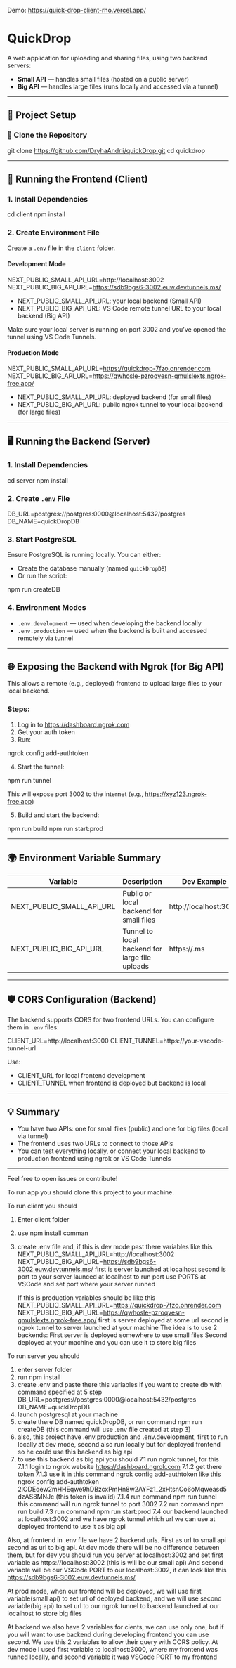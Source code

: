 Demo: https://quick-drop-client-rho.vercel.app/

# QuickDrop

A web application for uploading and sharing files, using two backend servers:
- **Small API** — handles small files (hosted on a public server)
- **Big API** — handles large files (runs locally and accessed via a tunnel)

---

## 🚀 Project Setup

### 🧩 Clone the Repository

git clone https://github.com/DryhaAndrii/quickDrop.git
cd quickdrop

---

## 🧪 Running the Frontend (Client)

### 1. Install Dependencies

cd client
npm install

### 2. Create Environment File

Create a `.env` file in the `client` folder.

#### Development Mode

NEXT_PUBLIC_SMALL_API_URL=http://localhost:3002
NEXT_PUBLIC_BIG_API_URL=https://sdb9bgs6-3002.euw.devtunnels.ms/

- NEXT_PUBLIC_SMALL_API_URL: your local backend (Small API)
- NEXT_PUBLIC_BIG_API_URL: VS Code remote tunnel URL to your local backend (Big API)

Make sure your local server is running on port 3002 and you’ve opened the tunnel using VS Code Tunnels.

#### Production Mode

NEXT_PUBLIC_SMALL_API_URL=https://quickdrop-7fzo.onrender.com
NEXT_PUBLIC_BIG_API_URL=https://qwhosle-pzroqvesn-qmulslexts.ngrok-free.app/

- NEXT_PUBLIC_SMALL_API_URL: deployed backend (for small files)
- NEXT_PUBLIC_BIG_API_URL: public ngrok tunnel to your local backend (for large files)

---

## 🖥️ Running the Backend (Server)

### 1. Install Dependencies

cd server
npm install

### 2. Create `.env` File

DB_URL=postgres://postgres:0000@localhost:5432/postgres
DB_NAME=quickDropDB

### 3. Start PostgreSQL

Ensure PostgreSQL is running locally. You can either:
- Create the database manually (named `quickDropDB`)
- Or run the script:

npm run createDB

### 4. Environment Modes

- `.env.development` — used when developing the backend locally
- `.env.production` — used when the backend is built and accessed remotely via tunnel

---

## 🌐 Exposing the Backend with Ngrok (for Big API)

This allows a remote (e.g., deployed) frontend to upload large files to your local backend.

### Steps:

1. Log in to https://dashboard.ngrok.com
2. Get your auth token
3. Run:

ngrok config add-authtoken <your-token>

4. Start the tunnel:

npm run tunnel

This will expose port 3002 to the internet (e.g., https://xyz123.ngrok-free.app)

5. Build and start the backend:

npm run build
npm run start:prod

---

## 🌍 Environment Variable Summary

| Variable                      | Description                                  | Dev Example                                 | Prod Example                                     |
|------------------------------|----------------------------------------------|---------------------------------------------|--------------------------------------------------|
| NEXT_PUBLIC_SMALL_API_URL    | Public or local backend for small files      | http://localhost:3002                       | https://quickdrop-7fzo.onrender.com             |
| NEXT_PUBLIC_BIG_API_URL      | Tunnel to local backend for large file uploads | https://<VSCodeTunnel>.ms                | https://<your-ngrok-subdomain>.ngrok-free.app   |

---

## 🛡️ CORS Configuration (Backend)

The backend supports CORS for two frontend URLs. You can configure them in `.env` files:

CLIENT_URL=http://localhost:3000
CLIENT_TUNNEL=https://your-vscode-tunnel-url

Use:
- CLIENT_URL for local frontend development
- CLIENT_TUNNEL when frontend is deployed but backend is local

---

## 💡 Summary

- You have two APIs: one for small files (public) and one for big files (local via tunnel)
- The frontend uses two URLs to connect to those APIs
- You can test everything locally, or connect your local backend to production frontend using ngrok or VS Code Tunnels

---

Feel free to open issues or contribute!



To run app you should clone this project to your machine.

To run client you should
1. Enter client folder
2. use npm install comman
3. create .env file and, if this is dev mode past there variables like this
  NEXT_PUBLIC_SMALL_API_URL=http://localhost:3002
  NEXT_PUBLIC_BIG_API_URL=https://sdb9bgs6-3002.euw.devtunnels.ms/
   first is server launched at localhost
   second is port to your server launced at localhost
   to run port use PORTS at VSCode and set port where your server runned

   If this is production variables should be like this
  NEXT_PUBLIC_SMALL_API_URL=https://quickdrop-7fzo.onrender.com
  NEXT_PUBLIC_BIG_API_URL=https://qwhosle-pzroqvesn-qmulslexts.ngrok-free.app/
  first is server deployed at some url
  second is ngrok tunnel to server launched at your machine
  The idea is to use 2 backends:
    First server is deployed somewhere to use small files
     Second deployed at your machine and you can use it to store big files

To run server you should
1. enter server folder
2. run npm install
3. create .env and paste there this variables if you want to create db with command specified at 5 step
     DB_URL=postgres://postgres:0000@localhost:5432/postgres
     DB_NAME=quickDropDB
4. launch postgresql at your machine
5. create there DB named quickDropDB, or run command npm run createDB (this command will use .env file created at step 3)
6. also, this project have .env.production and .env.development, first to run locally at dev mode, second also run locally but for deployed frontend so he could use this backend as big api
7. to use this backend as big api you should
    7.1 run ngrok tunnel, for this
       7.1.1 login to ngrok website https://dashboard.ngrok.com
       7.1.2 get there token
       7.1.3 use it in this command ngrok config add-authtoken <your token > like this ngrok config add-authtoken 2lODEqew2mHHEqwe9hDBzcxPmHn8w2AYFz1_2xHtsnCo6oMqweasd5dzAS8MNJc (this token is invalid)
       7.1.4 run command npm run tunnel this command will run ngrok tunnel to port 3002
    7.2 run command npm run build
    7.3 run command npm run start:prod
    7.4 our backend launched at localhost:3002 and we have ngrok tunnel which url we can use at deployed frontend to use it as big api

Also, at frontend in .env file we have 2 backend urls. First as url to small api second as url to big api.
At dev mode there will be no difference between them, but for dev you should run you server at localhost:3002 and set first variable as https://localhost:3002 (this is will be our small api)
And second variable will be our VSCode PORT to our localhost:3002, it can look like this https://sdb9bgs6-3002.euw.devtunnels.ms/

At prod mode, when our frontend will be deployed, we will use first variable(small api) to set url of deployed backend, 
and we will use second variable(big api) to set url to our ngrok tunnel to backend launched at our localhost to store big files

At backend we also have 2 variables for cients, we can use only one, but if you will want to use backend during developing frontend you can use second. 
We use this 2 variables to allow their query with CORS policy. 
At dev mode I used first variable to localhost:3000, where my frontend was runned locally, and second variable it was VSCode PORT to my frontend

